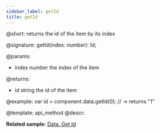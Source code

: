 ```yaml
---
sidebar_label: getId
title: getId
---          
```


@short: returns the id of the item by its index

@signature: getId(index: number): Id;

@params:
- index		number		the index of the item

@returns:
- id 		string		the id of the item

@example:
var id = component.data.getId(0); // -> returns "1"

@template: api_method
@descr:

**Related sample**: [Data. Get Id](https://snippet.dhtmlx.com/8e02xliz)
